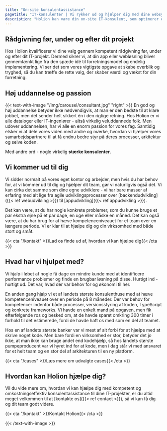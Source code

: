 ```yaml
---
title: "On-site konsulentassistance"
pagetitle: "IT-konsulenter | Vi rykker ud og hjælper dig med dine websystemer"
description: "Holion kan være din on-site IT-konsulent, som optimerer og videreudvikler din virksomheds websystemer og software. Læs mere om os her."
---
```


## Rådgivning før, under og efter dit projekt
Hos Holion kvalificerer vi dine valg gennem kompetent rådgivning før, under og efter dit IT-projekt. Dermed sikrer vi, at din app eller webløsning bliver gennemtænkt lige fra den spæde idé til forretningsmodel og endelig implementering. Vi ser det som vores vigtigste opgave at skabe overblik og tryghed, så du kan træffe de rette valg, der skaber værdi og vækst for din forretning. 

## Høj uddannelse og passion
{{< text-with-image "/img/carousel/consultant.jpg" "right" >}}
En god og høj uddannelse betyder ikke nødvendigvis, at man er den bedste til at klare jobbet, men det sender helt sikkert én i den rigtige retning. Hos Holion er vi alle dataloger eller IT-ingeniører - altså virkelig veluddannede folk. Men udover uddannelsen, har vi alle en enorm passion for vores fag. Samtidig elsker vi at dele vores viden med andre og mærke, hvordan vi hjælper vores samarbejdspartnere til at få endnu bedre styr på deres processer, arkitektur og selve koden.

Med andre ord - nogle virkelig **stærke konsulenter**.

## Vi kommer ud til dig
Vi sidder normalt på vores eget kontor og arbejder, men hvis du har behov for, at vi kommer ud til dig og hjælper dit team, gør vi naturligvis også det. Vi kan cirka det samme som dine egne udviklere - vi har bare masser af erfaring med alt lige fra agile udviklingsprocesser over [backendudvikling]({{< ref webudvikling >}}) til [appudvikling]({{< ref appudvikling >}}). 

Det kan være, at du har nogle konkrete problemer, som du kunne bruge et par ekstra øjne på et par dage, en uge eller måske en måned. Det kan også være, at du har brug for at hæve kompetenceniveauet for et team over en længere periode. Vi er klar til at hjælpe dig og din virksomhed med både stort og småt.

{{< cta "/kontakt" >}}Lad os finde ud af, hvordan vi kan hjælpe dig{{< /cta >}}

## Hvad har vi hjulpet med?
Vi hjalp i løbet af nogle få dage en mindre kunde med at identificere performance problemer og finde en brugbar løsning på disse. Hurtigt ind - hurtigt ud. Det var, hvad der var behov for og økonomi til her.

En anden gang hjalp vi et af landets største konsulenthuse med at hæve kompetenceniveauet over en periode på 8 måneder. Der var behov for kompetencer indenfor både processer, versionsstyring af koden, TypeScript og konkrete frameworks. Vi havde en enkelt mand på opgaven, men fik efterfølgende ros og besked om, at de havde sparet omkring 300 timer i forhold til det estimerede, fordi de havde haft os med som en del af teamet.

Hos en af landets største banker var vi mest af alt forbi for at hjælpe med at skrive noget kode. Men bare fordi en virksomhed er stor, betyder det jo ikke, at man ikke kan bruge andet end kodehjælp, så hos landets største pumpeproducent var vi hyret ind for at kode, men i dag står vi med ansvaret for et helt team og en stor del af arkitekturen til en ny platform.

{{< cta "/cases" >}}Læs mere om udvalgte cases{{< /cta >}}

## Hvordan kan Holion hjælpe dig?
Vil du vide mere om, hvordan vi kan hjælpe dig med kompetent og omkostningseffektiv konsulentassistance til dine IT-projekter, er du altid meget velkommen til at [kontakte os]({{< ref contact >}}), så vi kan få dig og dit team godt videre.

{{< cta "/kontakt" >}}Kontakt Holion{{< /cta >}}

{{< /text-with-image >}}
